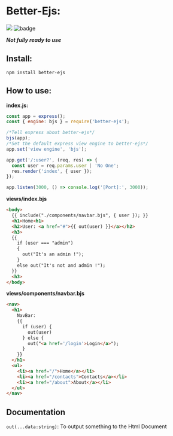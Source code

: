 # Better-Ejs:

![](https://img.shields.io/badge/-In%20developement-yellow)
<img alt="badge" src="https://img.shields.io/badge/-In%20developement-yellow">

***Not fully ready to use***

## Install:

```
npm install better-ejs
```

## How to use:

**index.js:**

```js
const app = express();
const { engine: bjs } = require('better-ejs');

/*Tell express about better-ejs*/
bjs(app);
/*Set the default express view engine to better-ejs*/
app.set('view engine', 'bjs');

app.get('/:user?', (req, res) => {
  const user = req.params.user | 'No One';
  res.render('index', { user });
});

app.listen(3000, () => console.log('[Port]:', 3000));
```

**views/index.bjs**

```html
<body>
  {{ include("./components/navbar.bjs", { user }); }}
  <h1>Home<h1>
  <h2>User: <a href="#">{{ out(user) }}</a></h2>
  <h3>
  {{
    if (user === "admin")
    {
      out("It's an admin !");
    }
    else out("It's not and admin !");
  }}
  <h3>
</body>
```

**views/components/navbar.bjs**

```html
<nav>
  <h1>
    NavBar: 
    {{
      if (user) {
        out(user)     
      } else {
        out("<a href='/login'>Login</a>");
      }
    }}
  </h1>
  <ul>
    <li><a href="/">Home</a></li>
    <li><a href="/contacts">Contacts</a></li>
    <li><a href="/about">About</a></li>
  </ul>
</nav>
```

## Documentation

`out(...data:string)`: To output something to the Html Document
